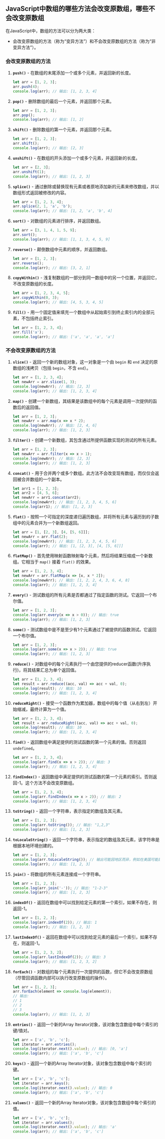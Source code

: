 ## JavaScript中数组的哪些方法会改变原数组，哪些不会改变原数组

在JavaScript中，数组的方法可以分为两大类：

- 会改变原数组的方法（称为“变异方法”）和不会改变原数组的方法（称为“非变异方法”）。

### 会改变原数组的方法

1. **`push()`** - 在数组的末尾添加一个或多个元素，并返回新的长度。
   ```javascript
   let arr = [1, 2, 3];
   arr.push(4);
   console.log(arr); // 输出: [1, 2, 3, 4]
   ```

2. **`pop()`** - 删除数组的最后一个元素，并返回那个元素。
   ```javascript
   let arr = [1, 2, 3];
   arr.pop();
   console.log(arr); // 输出: [1, 2]
   ```

3. **`shift()`** - 删除数组的第一个元素，并返回那个元素。
   ```javascript
   let arr = [1, 2, 3];
   arr.shift();
   console.log(arr); // 输出: [2, 3]
   ```

4. **`unshift()`** - 在数组的开头添加一个或多个元素，并返回新的长度。
   ```javascript
   let arr = [2, 3];
   arr.unshift(1);
   console.log(arr); // 输出: [1, 2, 3]
   ```

5. **`splice()`** - 通过删除或替换现有元素或者原地添加新的元素来修改数组，并以数组形式返回被修改的内容。
   ```javascript
   let arr = [1, 2, 3, 4];
   arr.splice(2, 1, 'a', 'b');
   console.log(arr); // 输出: [1, 2, 'a', 'b', 4]
   ```

6. **`sort()`** - 对数组的元素进行排序，并返回数组。
   ```javascript
   let arr = [3, 1, 4, 1, 5, 9];
   arr.sort();
   console.log(arr); // 输出: [1, 1, 3, 4, 5, 9]
   ```

7. **`reverse()`** - 颠倒数组中元素的顺序，并返回数组。
   ```javascript
   let arr = [1, 2, 3];
   arr.reverse();
   console.log(arr); // 输出: [3, 2, 1]
   ```

8. **`copyWithin()`** - 浅复制数组的一部分到同一数组中的另一个位置，并返回它，不改变原数组的长度。
   ```javascript
   let arr = [1, 2, 3, 4, 5];
   arr.copyWithin(0, 3);
   console.log(arr); // 输出: [4, 5, 3, 4, 5]
   ```

9. **`fill()`** - 用一个固定值来填充一个数组中从起始索引到终止索引内的全部元素，不包括终止索引。
   ```javascript
   let arr = [1, 2, 3, 4];
   arr.fill('a');
   console.log(arr); // 输出: ['a', 'a', 'a', 'a']
   ```

### 不会改变原数组的方法

1. **`slice()`** - 返回一个新的数组对象，这一对象是一个由 `begin` 和 `end` 决定的原数组的浅拷贝（包括 `begin`，不含 `end`）。
   ```javascript
   let arr = [1, 2, 3, 4];
   let newArr = arr.slice(1, 3);
   console.log(newArr); // 输出: [2, 3]
   console.log(arr); // 输出: [1, 2, 3, 4]
   ```

2. **`map()`** - 创建一个新数组，其结果是该数组中的每个元素是调用一次提供的函数后的返回值。
   ```javascript
   let arr = [1, 2, 3];
   let newArr = arr.map(x => x * 2);
   console.log(newArr); // 输出: [2, 4, 6]
   console.log(arr); // 输出: [1, 2, 3]
   ```

3. **`filter()`** - 创建一个新数组，其包含通过所提供函数实现的测试的所有元素。
   ```javascript
   let arr = [1, 2, 3];
   let newArr = arr.filter(x => x > 1);
   console.log(newArr); // 输出: [2, 3]
   console.log(arr); // 输出: [1, 2, 3]
   ```

4. **`concat()`** - 用于合并两个或多个数组。此方法不会改变现有数组，而仅仅会返回被合并数组的一个副本。
   ```javascript
   let arr1 = [1, 2, 3];
   let arr2 = [4, 5, 6];
   let newArr = arr1.concat(arr2);
   console.log(newArr); // 输出: [1, 2, 3, 4, 5, 6]
   console.log(arr1); // 输出: [1, 2, 3]
   ```

5. **`flat()`** - 按照一个可指定的深度递归遍历数组，并将所有元素与遍历到的子数组中的元素合并为一个新数组返回。
   ```javascript
   let arr = [1, [2, 3], [4, [5, 6]]];
   let newArr = arr.flat(2);
   console.log(newArr); // 输出: [1, 2, 3, 4, 5, 6]
   console.log(arr); // 输出: [1, [2, 3], [4, [5, 6]]]
   ```

6. **`flatMap()`** - 首先使用映射函数映射每个元素，然后将结果压缩成一个新数组。它相当于 `map()` 接着 `flat()` 的效果。
   ```javascript
   let arr = [1, 2, 3, 4];
   let newArr = arr.flatMap(x => [x, x * 2]);
   console.log(newArr); // 输出: [1, 2, 2, 4, 3, 6, 4, 8]
   console.log(arr); // 输出: [1, 2, 3, 4]
   ```

7. **`every()`** - 测试数组的所有元素是否都通过了指定函数的测试。它返回一个布尔值。
   ```javascript
   let arr = [1, 2, 3];
   console.log(arr.every(x => x > 0)); // 输出: true
   console.log(arr); // 输出: [1, 2, 3]
   ```

8. **`some()`** - 测试数组中是不是至少有1个元素通过了被提供的函数测试。它返回一个布尔值。
   ```javascript
   let arr = [1, 2, 3];
   console.log(arr.some(x => x > 2)); // 输出: true
   console.log(arr); // 输出: [1, 2, 3]
   ```

9. **`reduce()`** - 对数组中的每个元素执行一个由您提供的reducer函数(升序执行)，将其结果汇总为单个返回值。
   ```javascript
   let arr = [1, 2, 3, 4];
   let result = arr.reduce((acc, val) => acc + val, 0);
   console.log(result); // 输出: 10
   console.log(arr); // 输出: [1, 2, 3, 4]
   ```

10. **`reduceRight()`** - 接受一个函数作为累加器，数组中的每个值（从右到左）开始缩减，最终计算为一个值。
    ```javascript
    let arr = [1, 2, 3, 4];
    let result = arr.reduceRight((acc, val) => acc + val, 0);
    console.log(result); // 输出: 10
    console.log(arr); // 输出: [1, 2, 3, 4]
    ```

11. **`find()`** - 返回数组中满足提供的测试函数的第一个元素的值。否则返回 `undefined`。
    ```javascript
    let arr = [1, 2, 3, 4];
    console.log(arr.find(x => x > 2)); // 输出: 3
    console.log(arr); // 输出: [1, 2, 3, 4]
    ```

12. **`findIndex()`** - 返回数组中满足提供的测试函数的第一个元素的索引。否则返回-1。这个方法不会改变原数组。

       ```javascript
       let arr = [1, 2, 3, 4];
       console.log(arr.findIndex(x => x > 2)); // 输出: 2
       console.log(arr); // 输出: [1, 2, 3, 4]
       ```

13. **`toString()`** - 返回一个字符串，表示指定的数组及其元素。

    ```javascript
    let arr = [1, 2, 3];
    console.log(arr.toString()); // 输出: "1,2,3"
    console.log(arr); // 输出: [1, 2, 3]
    ```

14. **`toLocaleString()`** - 返回一个字符串，表示指定的数组及其元素，该字符串是根据本地环境创建的。

    ```javascript
    let arr = [1, 2, 3];
    console.log(arr.toLocaleString()); // 输出可能因地区而异，例如在美国可能是 "1,2,3"
    console.log(arr); // 输出: [1, 2, 3]
    ```

15. **`join()`** - 将数组的所有元素连接成一个字符串。

    ```javascript
    let arr = [1, 2, 3];
    console.log(arr.join('-')); // 输出: "1-2-3"
    console.log(arr); // 输出: [1, 2, 3]
    ```

16. **`indexOf()`** - 返回在数组中可以找到给定元素的第一个索引，如果不存在，则返回-1。

    ```javascript
    let arr = [1, 2, 3];
    console.log(arr.indexOf(2)); // 输出: 1
    console.log(arr); // 输出: [1, 2, 3]
    ```

17. **`lastIndexOf()`** - 返回在数组中可以找到给定元素的最后一个索引，如果不存在，则返回-1。

    ```javascript
    let arr = [1, 2, 3, 2];
    console.log(arr.lastIndexOf(2)); // 输出: 3
    console.log(arr); // 输出: [1, 2, 3, 2]
    ```

18. **`forEach()`** - 对数组的每个元素执行一次提供的函数，但它不会改变原数组（尽管回调函数内部可以执行改变原数组的操作）。

    ```javascript
    let arr = [1, 2, 3];
    arr.forEach(element => console.log(element));
    // 输出:
    // 1
    // 2
    // 3
    console.log(arr); // 输出: [1, 2, 3]
    ```

19. **`entries()`** - 返回一个新的Array Iterator对象，该对象包含数组中每个索引的键/值对。

    ```javascript
    let arr = ['a', 'b', 'c'];
    let iterator = arr.entries();
    console.log(iterator.next().value); // 输出: [0, 'a']
    console.log(arr); // 输出: ['a', 'b', 'c']
    ```

20. **`keys()`** - 返回一个新的Array Iterator对象，该对象包含数组中每个索引的键。

    ```javascript
    let arr = ['a', 'b', 'c'];
    let iterator = arr.keys();
    console.log(iterator.next().value); // 输出: 0
    console.log(arr); // 输出: ['a', 'b', 'c']
    ```

21. **`values()`** - 返回一个新的Array Iterator对象，该对象包含数组中每个索引的值。

    ```javascript
    let arr = ['a', 'b', 'c'];
    let iterator = arr.values();
    console.log(iterator.next().value); // 输出: 'a'
    console.log(arr); // 输出: ['a', 'b', 'c']
    ```

    